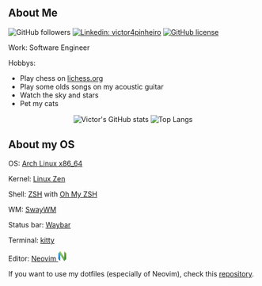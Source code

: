 ## About Me
![GitHub followers](https://img.shields.io/github/followers/victor4pinheiro?style=for-the-badge)
[![Linkedin: victor4pinheiro](https://img.shields.io/badge/-victor4pinheiro-blue?style=for-the-badge&logo=Linkedin&logoColor=white&link=https://www.linkedin.com/in/victor-4-pinheiro)](https://www.linkedin.com/in/victor-4-pinheiro)
[![GitHub license](https://img.shields.io/github/license/victor4pinheiro/victor4pinheiro?style=for-the-badge)](https://github.com/victor4pinheiro/victor4pinheiro/blob/main/LICENSE)

Work: Software Engineer

Hobbys:
* Play chess on [lichess.org](https://lichess.org/)
* Play some olds songs on my acoustic guitar
* Watch the sky and stars
* Pet my cats

<p align="center">
  <img height="200em" src="https://github-readme-stats.vercel.app/api?username=victor4pinheiro&show_icons=true&theme=aura" alt="Victor's GitHub stats" align = "center"/>
  <img height="200em" src="https://github-readme-stats.vercel.app/api/top-langs/?username=victor4pinheiro&theme=aura&layout=compact" alt="Top Langs" align = "center"/>
</p>

## About my OS

OS: [Arch Linux x86_64](https://archlinux.org/)

Kernel: [Linux Zen](https://github.com/zen-kernel/zen-kernel)

Shell: [ZSH](https://www.zsh.org/) with [Oh My ZSH](https://ohmyz.sh/)

WM: [SwayWM](https://swaywm.org/)

Status bar: [Waybar](https://github.com/Alexays/Waybar)

Terminal: [kitty](https://sw.kovidgoyal.net/kitty/)

Editor: [Neovim <img src="images/neovim.png" height="20em" alt="Neovim" title="Neovim"/>](https://neovim.io/)

If you want to use my dotfiles (especially of Neovim), check this [repository](https://github.com/victor4pinheiro/dotfiles).
